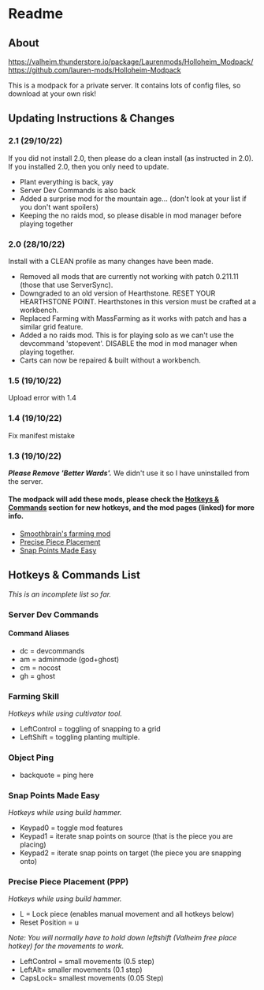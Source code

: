 # Readme

## About

<https://valheim.thunderstore.io/package/Laurenmods/Holloheim_Modpack/>  
<https://github.com/lauren-mods/Holloheim-Modpack>

This is a modpack for a private server. It contains lots of config files, so download at your own risk!

## Updating Instructions & Changes

### 2.1 (29/10/22)

If you did not install 2.0, then please do a clean install (as instructed in 2.0). If you installed 2.0, then you only need to update.

- Plant everything is back, yay
- Server Dev Commands is also back
- Added a surprise mod for the mountain age... (don't look at your list if you don't want spoilers)
- Keeping the no raids mod, so please disable in mod manager before playing together

### 2.0 (28/10/22)

Install with a CLEAN profile as many changes have been made.  

- Removed all mods that are currently not working with patch 0.211.11 (those that use ServerSync).
- Downgraded to an old version of Hearthstone. RESET YOUR HEARTHSTONE POINT. Hearthstones in this version must be crafted at a workbench.
- Replaced Farming with MassFarming as it works with patch and has a similar grid feature.
- Added a no raids mod. This is for playing solo as we can't use the devcommand 'stopevent'. DISABLE the mod in mod manager when playing together.
- Carts can now be repaired & built without a workbench.

### 1.5 (19/10/22)

Upload error with 1.4

### 1.4 (19/10/22)

Fix manifest mistake

### 1.3 (19/10/22)

***Please Remove 'Better Wards'.*** We didn't use it so I have uninstalled from the server.

#### The modpack will add these mods, please check the [Hotkeys & Commands](#hotkeys--commands-list) section for new hotkeys, and the mod pages (linked) for more info.

- [Smoothbrain's farming mod](https://valheim.thunderstore.io/package/Smoothbrain/Farming/)
- [Precise Piece Placement](https://valheim.thunderstore.io/package/AcidWerks/PrecisePlacement/)
- [Snap Points Made Easy](https://valheim.thunderstore.io/package/MathiasDecrock/Snap_Points_Made_Easy/)  

## Hotkeys & Commands List

*This is an incomplete list so far.*

### Server Dev Commands

#### Command Aliases

- dc = devcommands  
- am = adminmode (god+ghost)  
- cm = nocost  
- gh = ghost

### Farming Skill

*Hotkeys while using cultivator tool.*  

- LeftControl = toggling of snapping to a grid
- LeftShift = toggling planting multiple.

### Object Ping

- backquote = ping here

### Snap Points Made Easy

*Hotkeys while using build hammer.*  

- Keypad0 = toggle mod features
- Keypad1 = iterate snap points on source (that is the piece you are placing)
- Keypad2 = iterate snap points on target (the piece you are snapping onto)

### Precise Piece Placement (PPP)

*Hotkeys while using build hammer.*  

- L = Lock piece (enables manual movement and all hotkeys below)  
- Reset Position = u

*Note: You will normally have to hold down leftshift (Valheim free place hotkey) for the movements to work.*

- LeftControl = small movements (0.5 step)
- LeftAlt= smaller movements (0.1 step)
- CapsLock= smallest movements (0.05 Step)
